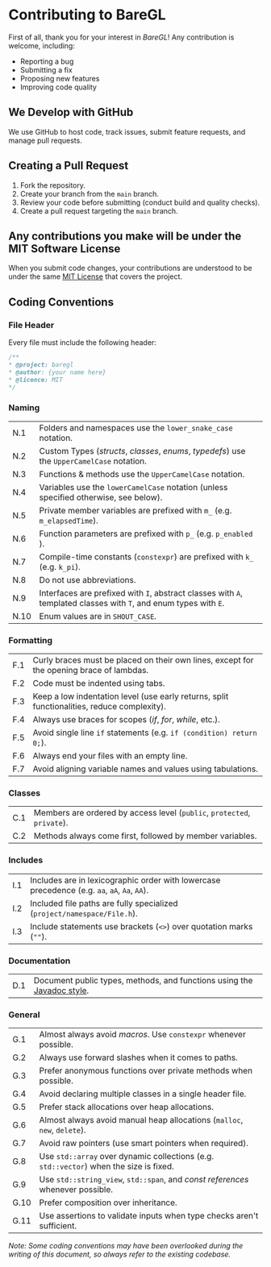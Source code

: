 # Contributing to BareGL
First of all, thank you for your interest in *BareGL*! Any contribution is welcome, including:
- Reporting a bug
- Submitting a fix
- Proposing new features
- Improving code quality

## We Develop with GitHub
We use GitHub to host code, track issues, submit feature requests, and manage pull requests.

## Creating a Pull Request
1. Fork the repository.
2. Create your branch from the `main` branch.
3. Review your code before submitting (conduct build and quality checks).
4. Create a pull request targeting the `main` branch.

## Any contributions you make will be under the MIT Software License
When you submit code changes, your contributions are understood to be under the same [MIT License](http://choosealicense.com/licenses/mit/) that covers the project.

## Coding Conventions
### File Header
Every file must include the following header:
```cpp
/**
* @project: baregl
* @author: {your name here}
* @licence: MIT
*/
```

### Naming
| | |
|-|-|
| N.1 | Folders and namespaces use the `lower_snake_case` notation. |
| N.2 | Custom Types (*structs*, *classes*, *enums*, *typedefs*) use the `UpperCamelCase` notation. |
| N.3 | Functions & methods use the `UpperCamelCase` notation. |
| N.4 | Variables use the `lowerCamelCase` notation (unless specified otherwise, see below). |
| N.5 | Private member variables are prefixed with `m_` (e.g. `m_elapsedTime`). |
| N.6 | Function parameters are prefixed with `p_` (e.g. `p_enabled` ). |
| N.7 | Compile-time constants (`constexpr`) are prefixed with `k_` (e.g. `k_pi`). |
| N.8 | Do not use abbreviations. |
| N.9 | Interfaces are prefixed with `I`, abstract classes with `A`, templated classes with `T`, and enum types with `E`. |
| N.10 | Enum values are in `SHOUT_CASE`. |

### Formatting
| | |
|-|-|
| F.1 | Curly braces must be placed on their own lines, except for the opening brace of lambdas. |
| F.2 | Code must be indented using tabs. |
| F.3 | Keep a low indentation level (use early returns, split functionalities, reduce complexity). |
| F.4 | Always use braces for scopes (*if*, *for*, *while*, etc.). |
| F.5 | Avoid single line `if` statements (e.g. `if (condition) return 0;`). |
| F.6 | Always end your files with an empty line. |
| F.7 | Avoid aligning variable names and values using tabulations. |

### Classes
| | |
|-|-|
| C.1 | Members are ordered by access level (`public`, `protected`, `private`). |
| C.2 | Methods always come first, followed by member variables. |

### Includes
| | |
|-|-|
| I.1 | Includes are in lexicographic order with lowercase precedence (e.g. `aa`, `aA`, `Aa`, `AA`). |
| I.2 | Included file paths are fully specialized (`project/namespace/File.h`). |
| I.3 | Include statements use brackets (`<>`) over quotation marks (`""`). |

### Documentation
| | |
|-|-|
| D.1 | Document public types, methods, and functions using the [Javadoc style](https://en.wikipedia.org/wiki/Javadoc). |

### General
| | |
|-|-|
| G.1 | Almost always avoid *macros*. Use `constexpr` whenever possible. |
| G.2 | Always use forward slashes when it comes to paths. |
| G.3 | Prefer anonymous functions over private methods when possible. |
| G.4 | Avoid declaring multiple classes in a single header file. |
| G.5 | Prefer stack allocations over heap allocations. |
| G.6 | Almost always avoid manual heap allocations (`malloc`, `new`, `delete`). |
| G.7 | Avoid raw pointers (use smart pointers when required). |
| G.8 | Use `std::array` over dynamic collections (e.g. `std::vector`) when the size is fixed. |
| G.9 | Use `std::string_view`, `std::span`, and *const references* whenever possible. |
| G.10| Prefer composition over inheritance. |
| G.11| Use assertions to validate inputs when type checks aren't sufficient. |

*Note: Some coding conventions may have been overlooked during the writing of this document, so always refer to the existing codebase.*
